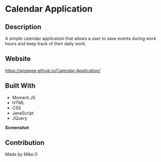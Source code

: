 # Calendar Application

## Description


A simple calendar application that allows a user to save events during work hours and keep track of their daily work.



## Website

https://wizeeee.github.io/Calendar-Application/


## Built With

- Moment.JS
- HTML
- CSS
- JavaScript
- JQuery

**Screenshot**

[](./Develop/images/Calendar-Application_SC.png)

## Contribution

Made by Mike.O

